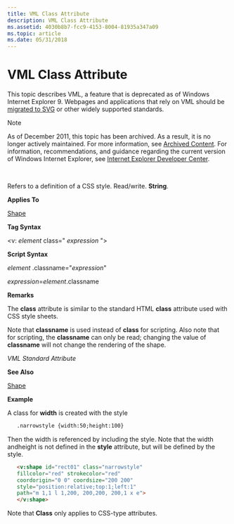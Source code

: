 ```yaml
---
title: VML Class Attribute
description: VML Class Attribute
ms.assetid: 4030b8b7-fcc9-4153-8004-81935a347a09
ms.topic: article
ms.date: 05/31/2018
---
```


# VML Class Attribute

This topic describes VML, a feature that is deprecated as of Windows Internet Explorer 9. Webpages and applications that rely on VML should be [migrated to SVG](https://go.microsoft.com/fwlink/p/?LinkID=236964) or other widely supported standards.

> [!Note]  
> As of December 2011, this topic has been archived. As a result, it is no longer actively maintained. For more information, see [Archived Content](https://docs.microsoft.com/previous-versions/windows/internet-explorer/ie-developer/). For information, recommendations, and guidance regarding the current version of Windows Internet Explorer, see [Internet Explorer Developer Center](https://go.microsoft.com/fwlink/p/?linkid=204313).

 

Refers to a definition of a CSS style. Read/write. **String**.

**Applies To**

[Shape](shape-element--vml.md)

**Tag Syntax**

<v: *element* class=" *expression* ">

**Script Syntax**

*element* .classname="*expression*"

*expression*=*element*.classname

**Remarks**

The **class** attribute is similar to the standard HTML **class** attribute used with CSS style sheets.

Note that **classname** is used instead of **class** for scripting. Also note that for scripting, the **classname** can only be read; changing the value of **classname** will not change the rendering of the shape.

*VML Standard Attribute*

**See Also**

[Shape](shape-element--vml.md)

**Example**

A class for **width** is created with the style


```HTML
   .narrowstyle {width:50;height:100}
```



Then the width is referenced by including the style. Note that the width andheight is not defined in the **style** attribute, but will be defined by the style.


```HTML
   <v:shape id="rect01" class="narrowstyle"
   fillcolor="red" strokecolor="red"
   coordorigin="0 0" coordsize="200 200"
   style="position:relative;top:1;left:1"
   path="m 1,1 l 1,200, 200,200, 200,1 x e">
   </v:shape>
```



Note that **Class** only applies to CSS-type attributes.

 

 




